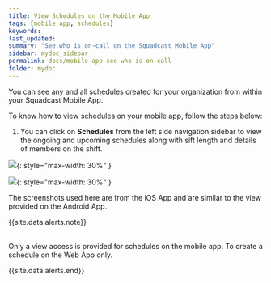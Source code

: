```yaml
---
title: View Schedules on the Mobile App
tags: [mobile app, schedules]
keywords: 
last_updated: 
summary: "See who is on-call on the Squadcast Mobile App"
sidebar: mydoc_sidebar
permalink: docs/mobile-app-see-who-is-on-call
folder: mydoc
---
```


You can see any and all schedules created for your organization from within your Squadcast Mobile App. 

To know how to view schedules on your mobile app, follow the steps below: 

1. You can click on **Schedules** from the left side navigation sidebar to view the ongoing and upcoming schedules along with sift length and details of members on the shift.  

![](images/schedules_mobile_1.png){: style="max-width: 30%" }

![](images/schedules_mobile_2.png){: style="max-width: 30%" }

The screenshots used here are from the iOS App and are similar to the view provided on the Android App.

{{site.data.alerts.note}}
<br/><br/><p>Only a view access is provided for schedules on the mobile app. To create a schedule on the Web App only.</p>
{{site.data.alerts.end}}